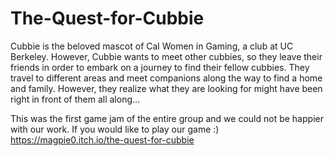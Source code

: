# The-Quest-for-Cubbie
Cubbie is the beloved mascot of Cal Women in Gaming, a club at UC Berkeley. However, Cubbie wants to meet other cubbies, so they leave their friends in order to embark on a journey to find their fellow cubbies. They travel to different areas and meet companions along the way to find a home and family. However, they realize what they are looking for might have been right in front of them all along…

This was the first game jam of the entire group and we could not be happier with our work.
If you would like to play our game :) https://magpie0.itch.io/the-quest-for-cubbie
